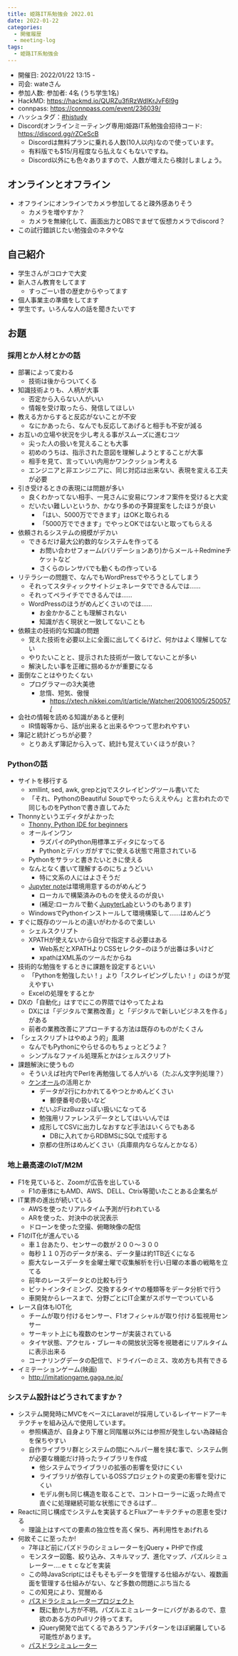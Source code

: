 ```yaml
---
title: 姫路IT系勉強会 2022.01
date: 2022-01-22
categories:
  - 開催履歴
  - meeting-log
tags:
  - 姫路IT系勉強会
---
```


* 開催日: 2022/01/22 13:15 -
* 司会: wateさん
* 参加人数: 参加者: 4名 (うち学生1名)
* HackMD: <https://hackmd.io/QURZu3fiRzWdIKrJvF6I9g>
* connpass: <https://connpass.com/event/236039/>
* ハッシュタグ：[#histudy](https://twitter.com/search?q=%23histudy&src=typd)
* Discord(オンラインミーティング専用)姫路IT系勉強会招待コード: <https://discord.gg/rZCeScB>
    * Discordは無料プランに乗れる人数(10人以内)なので使っています。
    * 有料版でも$15/月程度なら払えなくもないですね。
    * Discord以外にも色々ありますので、人数が増えたら検討しましょう。

オンラインとオフライン
-----------------------

* オフラインにオンラインでカメラ参加してると疎外感ありそう
    * カメラを増やすか？
    * カメラを無線化して、画面出力とOBSでまぜて仮想カメラでdiscord？
* この試行錯誤じたい勉強会のネタやな

自己紹介
-----------------------

* 学生さんがコロナで大変
* 新人さん教育をしてます
    * すっごーい昔の歴史からやってます
* 個人事業主の準備をしてます
* 学生です。いろんな人の話を聞きたいです

お題
-----------------------

### 採用とか人材とかの話

* 部署によって変わる
    * 技術は後からついてくる
* 知識技術よりも、人柄が大事
    * 否定から入らない人がいい
    * 情報を受け取ったら、発信してほしい
* 教える方からすると反応がないことが不安
    * なにかあったら、なんでも反応してあげると相手も不安が減る
* お互いの立場や状況を少し考える事がスムーズに進むコツ
    * 尖った人の扱いを覚えることも大事
    * 初めのうちは、指示された意図を理解しようとすることが大事
    * 相手を見て、言っていい内用かワンクッション考える
    * エンジニアと非エンジニアに、同じ対応は出来ない、表現を変える工夫が必要
* 引き受けるときの表現には問題が多い
    * 良くわかってない相手、一見さんに安易にワンオフ案件を受けると大変
    * だいたい難しいというか、かなり多めの予算提案をしたほうが良い
        * 「はい、5000万でできます」はOKと取られる
        * 「5000万でできます」でやっとOKではないと取ってもらえる
* 依頼されるシステムの規模がデカい
    * できるだけ最大公約数的なシステムを作ってる
        * お問い合わせフォーム(バリデーションあり)からメール＋Redmineチケットなど
        * さくらのレンサバでも動くもの作っている
* リテラシーの問題で、なんでもWordPressでやろうとしてしまう
    * それってスタティックサイトジェネレータでできるんでは……
    * それってペライチでできるんでは……
    * WordPressのほうがめんどくさいのでは……
        * お金かかることも理解されない
        * 知識が古く現状と一致してないことも
* 依頼主の技術的な知識の問題
    * 覚えた技術を必要以上に全面に出してくるけど、何かはよく理解してない
    * やりたいことと、提示された技術が一致してないことが多い
    * 解決したい事を正確に掴めるかが重要になる
* 面倒なことはやりたくない
    * プログラマーの3大美徳
        * 怠惰、短気、傲慢
            * <https://xtech.nikkei.com/it/article/Watcher/20061005/250057/>
* 会社の情報を読める知識があると便利
    * IR情報等から、話が出来ると出来るやつって思われやすい
* 簿記と統計どっちが必要？
    * とりあえず簿記から入って、統計も覚えていくほうが良い？

### Pythonの話

* サイトを移行する
    * xmllint, sed, awk, grepとjqでスクレイピングツール書いてた
    * 「それ、PythonのBeautiful Soupでやったらええやん」と言われたので同じものをPythonで書き直してみた
* Thonnyというエディタがよかった
    * [Thonny, Python IDE for beginners](https://thonny.org/)
    * オールインワン
        * ラズパイのPython用標準エディタになってる
        * Pythonとデバッガがすでに使える状態で用意されている
    * Pythonをサラッと書きたいときに使える
    * なんとなく書いて理解するのにちょうどいい
        * 特に文系の人にはよさそうだ
    * [Jupyter note](https://jupyter.org/)は環境用意するのがめんどう
        * ローカルで構築済みのものを使えるのが良い
        * (補足:ローカルで動く[JupyterLab](https://github.com/jupyterlab/jupyterlab)というのもあります)
    * WindowsでPythonインストールして環境構築して……はめんどう
* すぐに既存のツールとの違いがわかるので楽しい
    * シェルスクリプト
    * XPATHが使えないから自分で指定する必要はある
        * Web系だとXPATHよりCSSセレクタ−のほうが出番は多いけど
        * xpathはXML系のツールだからね
* 技術的な勉強をするときに課題を設定するといい
    * 「Pythonを勉強したい！」より「スクレイピングしたい！」のほうが覚えやすい
    * Excelの処理をするとか
* DXの「自動化」はすでにこの界隈ではやってたよね
    * DXには「デジタルで業務改善」と「デジタルで新しいビジネスを作る」がある
    * 前者の業務改善にアプローチする方法は既存のものがたくさん
* 「シェスクリプトはやめよう的」風潮
    * なんでもPythonにやらせるのもちょっとどうよ？
    * シンプルなファイル処理系とかはシェルスクリプト
* 課題解決に使うもの
    * そういえば社内でPerlを再勉強してる人がいる（たぶん文字列処理？）
    * [ケンオール](https://kenall.jp/)の活用とか
        * データが2行にわかれてるやつとかめんどくさい
            * 郵便番号の扱いなど
        * だいぶFizzBuzzっぽい扱いになってる
        * 勉強用リファレンスデータとしてはいいんでは
        * 成形してCSVに出力しなおすなど手法はいくらでもある
            * DBに入れてからRDBMSにSQLで成形する
        * 京都の住所はめんどくさい（兵庫県内ならなんとかなる）

### 地上最高速のIoT/M2M

* F1を見ていると、Zoomが広告を出している
    * F1の車体にもAMD、AWS、DELL、Ctrix等聞いたことある企業名が
* IT業界の進出が続いている
    * AWSを使ったリアルタイム予測が行われている
    * ARを使った、対決中の状況表示
    * ドローンを使った空撮、俯瞰映像の配信
* F1のIT化が進んでいる
    * 車１台あたり、センサーの数が２００～３００
    * 毎秒１１０万のデータが来る、データ量は約1TB近くになる
    * 膨大なレースデータを金曜土曜で収集解析を行い日曜の本番の戦略を立てる
    * 前年のレースデータとの比較も行う
    * ピットインタイミング、交換するタイヤの種類等をデータ分析で行う
    * 車開発からレースまで、分野ごとにIT企業がスポサーでついている
* レース自体もIOT化
    * チームが取り付けるセンサー、F1オフィシャルが取り付ける監視用センサー
    * サーキット上にも複数のセンサーが実装されている
    * タイヤ状態、アクセル・ブレーキの開放状況等を視聴者にリアルタイムに表示出来る
    * コーナリングデータの配信で、ドライバーのミス、攻め方も共有できる
* イミテーションゲーム(映画)
    * <http://imitationgame.gaga.ne.jp/>

### システム設計はどうされてますか？

* システム開発時にMVCをベースにLaravelが採用しているレイヤードアーキテクチャを組み込んで使用しています。
    * 参照構造が、自身より下層と同階層以外には参照が発生しない為疎結合を保ちやすい
    * 自作ライブラリ群とシステムの間にヘルパー層を挟む事で、システム側が必要な機能だけ持ったライブラリを作成
        * 他システムでライブラリの拡張の影響を受けにくい
        * ライブラリが依存しているOSSプロジェクトの変更の影響を受けにくい
        * モデル側も同じ構造を取ることで、コントローラーに返った時点で直ぐに処理継続可能な状態にできるはず...
* Reactに同じ構成でシステムを実装するとFluxアーキテクチャの恩恵を受ける
    * 理論上はすべての要素の独立性を高く保ち、再利用性をあげれる
* 何故そこに至ったか!
    * 7年ほど前にパズドラのシミュレーターをjQuery + PHPで作成
    * モンスター図鑑、絞り込み、スキルマップ、進化マップ、パズルシミュレーター....ｅｔｃなどを実装
    * この時JavaScriptにはそもそもデータを管理する仕組みがない、複数画面を管理する仕組みがない、など多数の問題にぶち当たる
    * この知見により、覚醒める
    * [パスドラシミュレータープロジェクト](https://bitbucket.org/yasukosan/pazzdra)
        * 既に動かし方が不明。パズルエミュレーターにバグがあるので、意欲のある方のPullリク待ってます。
        * jQuery開発で出てくるであろうアンチパターンをほぼ網羅している可能性があります。
    * [パスドラシミュレーター](https://pazzdra.yasukosan.net/)

